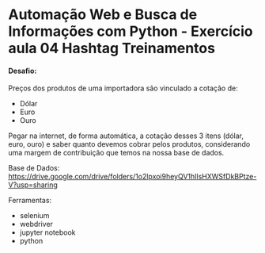 # Automação Web e Busca de Informações com Python - Exercício aula 04 Hashtag Treinamentos 

#### Desafio: 

Preços dos produtos de uma importadora são vinculado a cotação de:
- Dólar
- Euro
- Ouro

Pegar na internet, de forma automática, a cotação desses 3 itens (dólar, euro, ouro) e saber quanto devemos cobrar pelos produtos, considerando uma margem de contribuição que temos na nossa base de dados.

Base de Dados: https://drive.google.com/drive/folders/1o2lpxoi9heyQV1hIlsHXWSfDkBPtze-V?usp=sharing


Ferramentas:
- selenium
- webdriver
- jupyter notebook 
- python 
